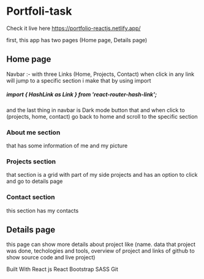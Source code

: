 

# Portfoli-task
Check it live here https://portfolio-reactjs.netlify.app/

first, this app has two pages (Home page, Details page)

## Home page 

Navbar :- with three Links (Home, Projects, Contact) 
when click in any link will jump to a specific section i make that by using import
##### import { HashLink as Link } from 'react-router-hash-link';
and the last thing in navbar is Dark mode button that and when click to (projects, home, contact) 
go back to home and scroll to the specific section

### About me section
that has some information of me and my picture 

### Projects section
that section is a grid with part of my side projects and has an option to click and go to details page

### Contact section
this section has my contacts 

## Details page 
this page can show more details about project like (name. data that project was done, techologies and tools, overview of project and links of github to show source code and live project)

Built With
React js
React Bootstrap
SASS
Git

